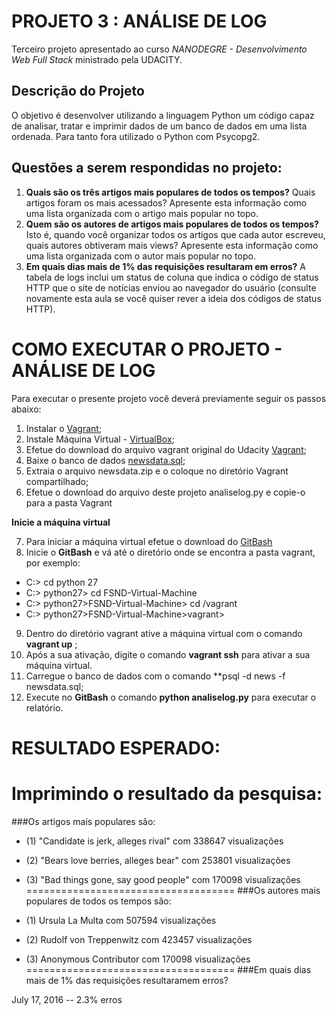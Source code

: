 # PROJETO 3 : ANÁLISE DE LOG
Terceiro projeto apresentado ao curso *NANODEGRE - Desenvolvimento Web Full Stack* ministrado pela UDACITY.

## Descrição do Projeto
O objetivo é desenvolver utilizando a linguagem Python um código capaz de analisar, tratar e imprimir dados de um banco de dados em uma lista ordenada. Para tanto fora utilizado o Python com Psycopg2. 

## Questões a serem respondidas no projeto:
1.  **Quais são os três artigos mais populares de todos os tempos?** Quais artigos foram os mais acessados? Apresente esta informação como uma lista organizada com o artigo mais popular no topo.
2. **Quem são os autores de artigos mais populares de todos os tempos?** Isto é, quando você organizar todos os artigos que cada autor escreveu, quais autores obtiveram mais views? Apresente esta informação como uma lista organizada com o autor mais popular no topo.
3. **Em quais dias mais de 1% das requisições resultaram em erros?** A tabela de logs inclui um status de coluna que indica o código de status HTTP que o site de notícias enviou ao navegador do usuário (consulte novamente esta aula se você quiser rever a ideia dos códigos de status HTTP).

# COMO EXECUTAR O PROJETO - ANÁLISE DE LOG
Para executar o presente projeto você deverá previamente seguir os passos abaixo:

1. Instalar o [Vagrant](https://www.vagrantup.com/);
2. Instale Máquina Virtual - [VirtualBox](https://www.virtualbox.org/);
3. Efetue do download do arquivo vagrant original do Udacity [Vagrant](https://github.com/udacity/fullstack-nanodegree-vm
);
4. Baixe o banco de dados [newsdata.sql](https://d17h27t6h515a5.cloudfront.net/topher/2016/August/57b5f748_newsdata/newsdata.zip);
5. Extraia o arquivo newsdata.zip e o coloque no diretório Vagrant compartilhado;
6. Efetue o download do arquivo deste projeto analiselog.py e copie-o para a pasta Vagrant

**Inicie a máquina virtual**

7. Para iniciar a máquina virtual efetue o download do [GitBash](https://git-scm.com/downloads)
8. Inicie o **GitBash** e vá até o diretório onde se encontra a pasta vagrant, por exemplo:

- C:> cd python 27
- C:> python27> cd FSND-Virtual-Machine
- C:> python27>FSND-Virtual-Machine> cd /vagrant
- C:> python27>FSND-Virtual-Machine>vagrant>

9. Dentro do diretório vagrant ative a máquina virtual com o comando **vagrant up** ;
10. Após a sua ativação, digite o comando **vagrant ssh** para ativar a sua máquina virtual.
11. Carregue o banco de dados com o comando **psql -d news -f newsdata.sql;
12. Execute no **GitBash** o comando **python analiselog.py** para executar o relatório.

# RESULTADO ESPERADO:
Imprimindo o resultado da pesquisa:
====================================
###Os artigos mais populares são:

- (1) "Candidate is jerk, alleges rival" com 338647 visualizações
- (2) "Bears love berries, alleges bear" com 253801 visualizações
- (3) "Bad things gone, say good people" com 170098 visualizações
====================================
###Os autores mais populares de todos os tempos são:

- (1) Ursula La Multa com 507594 visualizações
- (2) Rudolf von Treppenwitz com 423457 visualizações
- (3) Anonymous Contributor com 170098 visualizações
====================================
###Em quais dias mais de 1% das requisições resultaramem erros?

July 17, 2016 -- 2.3% erros
